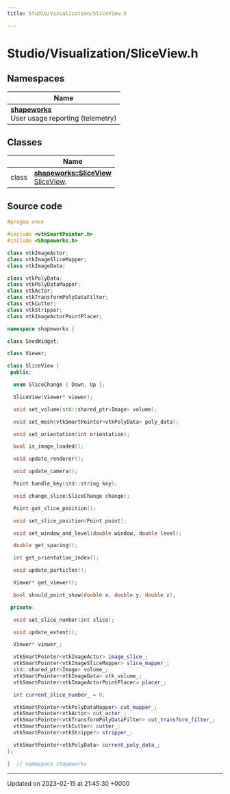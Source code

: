```yaml
---
title: Studio/Visualization/SliceView.h

---
```


# Studio/Visualization/SliceView.h



## Namespaces

| Name           |
| -------------- |
| **[shapeworks](../Namespaces/namespaceshapeworks.md)** <br>User usage reporting (telemetry)  |

## Classes

|                | Name           |
| -------------- | -------------- |
| class | **[shapeworks::SliceView](../Classes/classshapeworks_1_1SliceView.md)** <br>[SliceView]().  |




## Source code

```cpp
#pragma once

#include <vtkSmartPointer.h>
#include <Shapeworks.h>

class vtkImageActor;
class vtkImageSliceMapper;
class vtkImageData;

class vtkPolyData;
class vtkPolyDataMapper;
class vtkActor;
class vtkTransformPolyDataFilter;
class vtkCutter;
class vtkStripper;
class vtkImageActorPointPlacer;

namespace shapeworks {

class SeedWidget;

class Viewer;

class SliceView {
 public:

  enum SliceChange { Down, Up };

  SliceView(Viewer* viewer);

  void set_volume(std::shared_ptr<Image> volume);

  void set_mesh(vtkSmartPointer<vtkPolyData> poly_data);

  void set_orientation(int orientation);

  bool is_image_loaded();

  void update_renderer();

  void update_camera();

  Point handle_key(std::string key);

  void change_slice(SliceChange change);

  Point get_slice_position();

  void set_slice_position(Point point);

  void set_window_and_level(double window, double level);

  double get_spacing();

  int get_orientation_index();

  void update_particles();

  Viewer* get_viewer();

  bool should_point_show(double x, double y, double z);

 private:

  void set_slice_number(int slice);

  void update_extent();

  Viewer* viewer_;

  vtkSmartPointer<vtkImageActor> image_slice_;
  vtkSmartPointer<vtkImageSliceMapper> slice_mapper_;
  std::shared_ptr<Image> volume_;
  vtkSmartPointer<vtkImageData> vtk_volume_;
  vtkSmartPointer<vtkImageActorPointPlacer> placer_;

  int current_slice_number_ = 0;

  vtkSmartPointer<vtkPolyDataMapper> cut_mapper_;
  vtkSmartPointer<vtkActor> cut_actor_;
  vtkSmartPointer<vtkTransformPolyDataFilter> cut_transform_filter_;
  vtkSmartPointer<vtkCutter> cutter_;
  vtkSmartPointer<vtkStripper> stripper_;

  vtkSmartPointer<vtkPolyData> current_poly_data_;
};

}  // namespace shapeworks
```


-------------------------------

Updated on 2023-02-15 at 21:45:30 +0000
